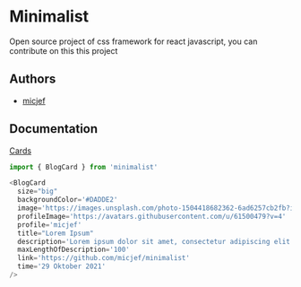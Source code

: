
# Minimalist

Open source project of css framework for react javascript, you can contribute on this this project


## Authors

- [micjef](https://www.github.com/micjef)


## Documentation

[Cards](https://github.com/micjef/minimalist)

```javascript
import { BlogCard } from 'minimalist'

<BlogCard 
  size="big"
  backgroundColor='#DADDE2'
  image='https://images.unsplash.com/photo-1504418682362-6ad6257cb2fb?ixid=MnwxMjA3fDB8MHxzZWFyY2h8MjR8fG1pbmltYWxpc3R8ZW58MHx8MHx8&ixlib=rb-1.2.1&auto=format&fit=crop&w=500&q=60'
  profileImage='https://avatars.githubusercontent.com/u/61500479?v=4'
  profile='micjef'
  title="Lorem Ipsum"
  description='Lorem ipsum dolor sit amet, consectetur adipiscing elit. Nunc elementum, ipsum eu mattis varius, ligula elit dictum enim, et tristique nunc augue et odio. Fusce auctor mollis maximus. '
  maxLengthOfDescription='100'
  link='https://github.com/micjef/minimalist'
  time='29 Oktober 2021'
/>
```

